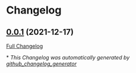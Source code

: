 # Changelog

## [0.0.1](https://github.com/T-Systems-MMS/terraform-dns/tree/0.0.1) (2021-12-17)

[Full Changelog](https://github.com/T-Systems-MMS/terraform-dns/compare/377d2b5afa5d0600b2c115c315584aba88707ac5...0.0.1)

\* _This Changelog was automatically generated by [github_changelog_generator](https://github.com/github-changelog-generator/github-changelog-generator)_
